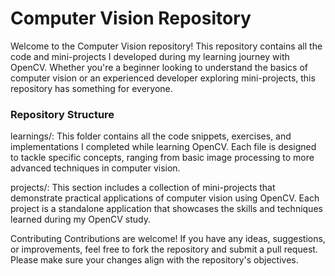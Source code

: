 # Computer Vision Repository
Welcome to the Computer Vision repository! This repository contains all the code and mini-projects I developed during my learning journey with OpenCV. Whether you're a beginner looking to understand the basics of computer vision or an experienced developer exploring mini-projects, this repository has something for everyone.

### Repository Structure
learnings/: This folder contains all the code snippets, exercises, and implementations I completed while learning OpenCV. Each file is designed to tackle specific concepts, ranging from basic image processing to more advanced techniques in computer vision.

projects/: This section includes a collection of mini-projects that demonstrate practical applications of computer vision using OpenCV. Each project is a standalone application that showcases the skills and techniques learned during my OpenCV study.

Contributing
Contributions are welcome! If you have any ideas, suggestions, or improvements, feel free to fork the repository and submit a pull request. Please make sure your changes align with the repository's objectives.
